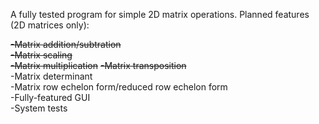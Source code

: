 A fully tested program for simple 2D matrix operations.
Planned features (2D matrices only):

  ~~-Matrix addition/subtration~~  
  ~~-Matrix scaling~~  
  ~~-Matrix multiplication~~
  ~~-Matrix transposition~~  
  -Matrix determinant  
  -Matrix row echelon form/reduced row echelon form    
  -Fully-featured GUI  
  -System tests  

